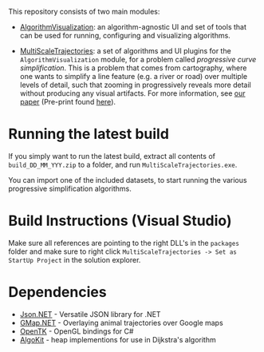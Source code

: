 This repository consists of two main modules:

- [AlgorithmVisualization](https://github.com/WimReddingius/MultiScaleTrajectories/wiki/AlgorithmVisualization): an algorithm-agnostic UI and set of tools that can be used for running, configuring and visualizing algorithms.

- [MultiScaleTrajectories](https://github.com/WimReddingius/MultiScaleTrajectories/wiki/MultiScaleTrajectories): a set of algorithms and UI plugins for the `AlgorithmVisualization` module, for a problem called *progressive curve simplification*. This is a problem that comes from cartography, where one wants to simplify a line feature (e.g. a river or road) over multiple levels of detail, such that zooming in progressively reveals more detail without producing any visual artifacts. For more information, see [our paper](https://www.sciencedirect.com/science/article/abs/pii/S0925772120300146) (Pre-print found [here](https://arxiv.org/abs/1806.02647)).

# Running the latest build
If you simply want to run the latest build, extract all contents of `build_DD_MM_YYY.zip` to a folder, and run `MultiScaleTrajectories.exe`.

You can import one of the included datasets, to start running the various progressive simplification algorithms.

# Build Instructions (Visual Studio)

Make sure all references are pointing to the right DLL's in the `packages` folder and make sure to right click `MultiScaleTrajectories -> Set as StartUp Project` in the solution explorer. 

# Dependencies
  - [Json.NET](https://www.newtonsoft.com/json) - Versatile JSON library for .NET
  - [GMap.NET](https://github.com/radioman/greatmaps) - Overlaying animal trajectories over Google maps
  - [OpenTK](https://opentk.net/) - OpenGL bindings for C#
  - [AlgoKit](https://github.com/pgolebiowski/algo-kit) - heap implementions for use in Dijkstra's algorithm
